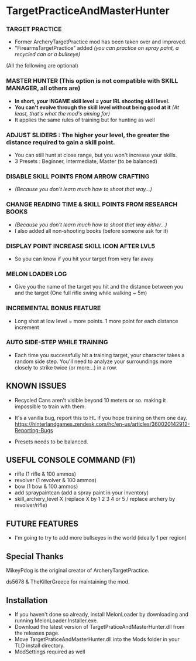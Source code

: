 # TargetPracticeAndMasterHunter

### TARGET PRACTICE 

* Former ArcheryTargetPractice mod has been taken over and improved.
* "FirearmsTargetPractice" added *(you can practice on spray paint, a recycled can or a bullseye)*

(All the following are optional)

### MASTER HUNTER (This option is not compatible with SKILL MANAGER, all others are)
* **In short, your INGAME skill level = your IRL shooting skill level.** 
* **You can't evolve through the skill level without being good at it** *(At least, that's what the mod's aiming for)*
* It applies the same rules of training but for hunting as well 

### ADJUST SLIDERS : The higher your level, the greater the distance required to gain a skill point.
* You can still hunt at close range, but you won't increase your skills.
* 3 Presets : Beginner, Intermediate, Master (to be balanced)

### DISABLE SKILL POINTS FROM ARROW CRAFTING 
* *(Because you don't learn much how to shoot that way...)*

### CHANGE READING TIME & SKILL POINTS FROM RESEARCH BOOKS 
* *(Because you don't learn much how to shoot that way either...)*
* I also added all non-shooting books (before someone ask for it)

### DISPLAY POINT INCREASE SKILL ICON AFTER LVL5
* So you can know if you hit your target from very far away

### MELON LOADER LOG
* Give you the name of the target you hit and the distance between you and the target (One full rifle swing while walking ~ 5m)

### INCREMENTAL BONUS FEATURE
* Long shot at low level = more points. 1 more point for each distance increment

### AUTO SIDE-STEP WHILE TRAINING
* Each time you successfully hit a training target, your character takes a random side step. You'll need to analyze your surroundings more closely to strike twice (or more...) in a row.

## KNOWN ISSUES

* Recycled Cans aren't visible beyond 10 meters or so. making it impossible to train with them. 
* It's a vanilla bug, report this to HL if you hope training on them one day. https://hinterlandgames.zendesk.com/hc/en-us/articles/360020142912-Reporting-Bugs

* Presets needs to be balanced.

## USEFUL CONSOLE COMMAND (F1)

* rifle (1 rifle & 100 ammos)
* revolver (1 revolver & 100 ammos)
* bow (1 bow & 100 ammos)
* add spraypaintcan (add a spray paint in your inventory)
* skill_archery_level X (replace X by 1 2 3 4 or 5 / replace archery by revolver/rifle)

## FUTURE FEATURES

* I'm going to try to add more bullseyes in the world (ideally 1 per region)

## Special Thanks

MikeyPdog is the original creator of ArcheryTargetPractice.

ds5678 & TheKillerGreece for maintaining the mod.

## Installation

* If you haven't done so already, install MelonLoader by downloading and running MelonLoader.Installer.exe.
* Download the latest version of TargetPraticeAndMasterHunter.dll from the releases page.
* Move TargetPraticeAndMasterHunter.dll into the Mods folder in your TLD install directory.
* ModSettings required as well
